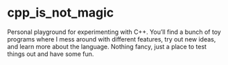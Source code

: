# cpp_is_not_magic
Personal playground for experimenting with C++. You’ll find a bunch of toy programs where I mess around with different features, try out new ideas, and learn more about the language. Nothing fancy, just a place to test things out and have some fun.

